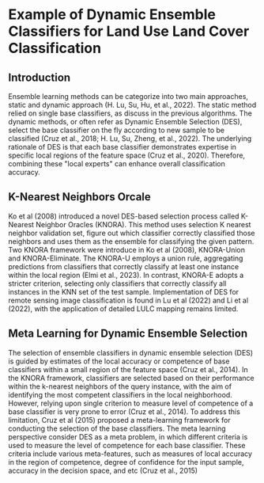 # Example of Dynamic Ensemble Classifiers for Land Use Land Cover Classification
## Introduction
Ensemble learning methods can be categorize into two main approaches, static and dynamic approach (H. Lu, Su, Hu, et al., 2022). The static method relied on single base classifiers, as discuss in the previous algorithms. The dynamic methods, or often refer as Dynamic Ensemble Selection (DES), select the base classifier on the fly according to new sample to be classified (Cruz et al., 2018; H. Lu, Su, Zheng, et al., 2022). The underlying rationale of DES is that each base classifier demonstrates expertise in specific local regions of the feature space (Cruz et al., 2020). Therefore, combining these "local experts" can enhance overall classification accuracy. 
## K-Nearest Neighbors Orcale
Ko et al (2008) introduced a novel DES-based selection process called K-Nearest Neighbor Oracles (KNORA). This method uses selection K nearest neighbor validation set, figure out which classifier correctly classified those neighbors and uses them as the ensemble for classifying the given pattern. Two KNORA framework were introduce in Ko et al (2008), KNORA-Union and KNORA-Eliminate. The KNORA-U employs a union rule, aggregating predictions from classifiers that correctly classify at least one instance within the local region (Elmi et al., 2023). In contrast, KNORA-E adopts a stricter criterion, selecting only classifiers that correctly classify all instances in the KNN set of the test sample. Implementation of DES for remote sensing image classification is found in Lu et al (2022) and Li et al (2022), with the application of detailed LULC mapping remains limited.
## Meta Learning for Dynamic Ensemble Selection
The selection of ensemble classifiers in dynamic ensemble selection (DES) is guided by estimates of the local accuracy or competence of base classifiers within a small region of the feature space (Cruz et al., 2014). In the KNORA framework, classifiers are selected based on their performance within the k-nearest neighbors of the query instance, with the aim of identifying the most competent classifiers in the local neighborhood. However, relying upon single criterion to measure level of competence of a base classifier is very prone to error (Cruz et al., 2014). To address this limitation, Cruz et al (2015) proposed a meta-learning framework for conducting the selection of the base classifiers. The meta learning perspective consider DES as a meta problem, in which different criteria is used to measure the level of competence for each base classifier. These criteria include various meta-features, such as measures of local accuracy in the region of competence, degree of confidence for the input sample, accuracy in the decision space, and etc (Cruz et al., 2015)
